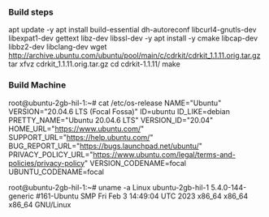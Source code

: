 ### Build steps
apt update -y
apt install build-essential dh-autoreconf libcurl4-gnutls-dev libexpat1-dev gettext libz-dev libssl-dev -y
apt install -y cmake libcap-dev libbz2-dev libclang-dev
wget http://archive.ubuntu.com/ubuntu/pool/main/c/cdrkit/cdrkit_1.1.11.orig.tar.gz
tar xfvz cdrkit_1.1.11.orig.tar.gz
cd cdrkit-1.1.11/
make

### Build Machine
root@ubuntu-2gb-hil-1:~# cat /etc/os-release
NAME="Ubuntu"
VERSION="20.04.6 LTS (Focal Fossa)"
ID=ubuntu
ID_LIKE=debian
PRETTY_NAME="Ubuntu 20.04.6 LTS"
VERSION_ID="20.04"
HOME_URL="https://www.ubuntu.com/"
SUPPORT_URL="https://help.ubuntu.com/"
BUG_REPORT_URL="https://bugs.launchpad.net/ubuntu/"
PRIVACY_POLICY_URL="https://www.ubuntu.com/legal/terms-and-policies/privacy-policy"
VERSION_CODENAME=focal
UBUNTU_CODENAME=focal

root@ubuntu-2gb-hil-1:~# uname -a
Linux ubuntu-2gb-hil-1 5.4.0-144-generic #161-Ubuntu SMP Fri Feb 3 14:49:04 UTC 2023 x86_64 x86_64 x86_64 GNU/Linux

